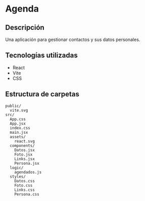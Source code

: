 # Agenda

## Descripción
Una aplicación para gestionar contactos y sus datos personales.

## Tecnologías utilizadas
- React
- Vite
- CSS

## Estructura de carpetas
```
public/
  vite.svg
src/
  App.css
  App.jsx
  index.css
  main.jsx
  assets/
    react.svg
  components/
    Datos.jsx
    Foto.jsx
    Links.jsx
    Persona.jsx
  logic/
    agendados.js
  styles/
    Datos.css
    Foto.css
    Links.css
    Persona.css
```
